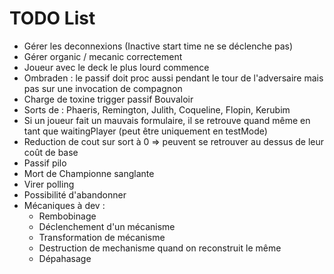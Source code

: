 # TODO List

- Gérer les deconnexions (Inactive start time ne se déclenche pas)
- Gérer organic / mecanic correctement
- Joueur avec le deck le plus lourd commence
- Ombraden : le passif doit proc aussi pendant le tour de l'adversaire mais pas sur une invocation de compagnon
- Charge de toxine trigger passif Bouvaloir
- Sorts de : Phaeris, Remington, Julith, Coqueline, Flopin, Kerubim
- Si un joueur fait un mauvais formulaire, il se retrouve quand même en tant que waitingPlayer (peut être uniquement en testMode)
- Reduction de cout sur sort à 0 => peuvent se retrouver au dessus de leur coût de base
- Passif pilo
- Mort de Championne sanglante
- Virer polling
- Possibilité d'abandonner
- Mécaniques à dev :
  - Rembobinage
  - Déclenchement d'un mécanisme
  - Transformation de mécanisme
  - Destruction de mechanisme quand on reconstruit le même
  - Dépahasage
